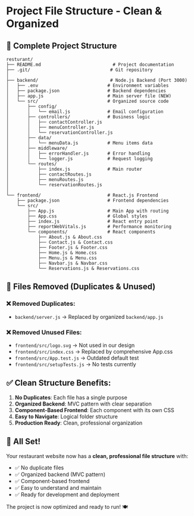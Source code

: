 # Project File Structure - Clean & Organized

## 📁 Complete Project Structure

```
resturant/
├── README.md                           # Project documentation
├── .git/                              # Git repository
│
├── backend/                           # Node.js Backend (Port 3000)
│   ├── .env                          # Environment variables
│   ├── package.json                  # Backend dependencies
│   ├── app.js                        # Main server file (NEW)
│   └── src/                          # Organized source code
│       ├── config/
│       │   └── email.js              # Email configuration
│       ├── controllers/              # Business logic
│       │   ├── contactController.js
│       │   ├── menuController.js
│       │   └── reservationController.js
│       ├── data/
│       │   └── menuData.js           # Menu items data
│       ├── middleware/
│       │   ├── errorHandler.js       # Error handling
│       │   └── logger.js             # Request logging
│       └── routes/
│           ├── index.js              # Main router
│           ├── contactRoutes.js
│           ├── menuRoutes.js
│           └── reservationRoutes.js
│
└── frontend/                         # React.js Frontend
    ├── package.json                  # Frontend dependencies
    └── src/
        ├── App.js                    # Main App with routing
        ├── App.css                   # Global styles
        ├── index.js                  # React entry point
        ├── reportWebVitals.js        # Performance monitoring
        └── components/               # React components
            ├── About.js & About.css
            ├── Contact.js & Contact.css
            ├── Footer.js & Footer.css
            ├── Home.js & Home.css
            ├── Menu.js & Menu.css
            ├── Navbar.js & Navbar.css
            └── Reservations.js & Reservations.css
```

## 🧹 Files Removed (Duplicates & Unused)

### ❌ Removed Duplicates:
- `backend/server.js` → Replaced by organized `backend/app.js`

### ❌ Removed Unused Files:
- `frontend/src/logo.svg` → Not used in our design
- `frontend/src/index.css` → Replaced by comprehensive App.css
- `frontend/src/App.test.js` → Outdated default test
- `frontend/src/setupTests.js` → No tests currently

## ✅ Clean Structure Benefits:

1. **No Duplicates**: Each file has a single purpose
2. **Organized Backend**: MVC pattern with clear separation
3. **Component-Based Frontend**: Each component with its own CSS
4. **Easy to Navigate**: Logical folder structure
5. **Production Ready**: Clean, professional organization

## 🚀 All Set!

Your restaurant website now has a **clean, professional file structure** with:
- ✅ No duplicate files
- ✅ Organized backend (MVC pattern)
- ✅ Component-based frontend
- ✅ Easy to understand and maintain
- ✅ Ready for development and deployment

The project is now optimized and ready to run! 🍽️
```
